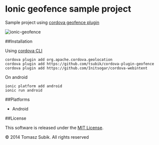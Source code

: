 # Ionic geofence sample project

Sample project using [cordova geofence plugin](https://github.com/tsubik/cordova-plugin-geofence)

![ionic-geofence](https://cloud.githubusercontent.com/assets/1286444/4294609/58b778e0-3de1-11e4-955c-bba6d4bbcb98.jpg)

##Installation

Using [cordova CLI](https://github.com/apache/cordova-cli)

```
cordova plugin add org.apache.cordova.geolocation
cordova plugin add https://github.com/tsubik/cordova-plugin-geofence
cordova plugin add https://github.com/Initsogar/cordova-webintent
```

On android

```
ionic platform add android
ionic run android
```

##Platforms

- Android

##License

This software is released under the [MIT License](https://raw.githubusercontent.com/tsubik/ionic-geofence/master/LICENSE).

© 2014 Tomasz Subik. All rights reserved